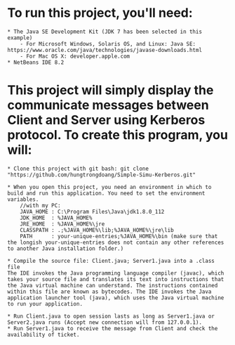 # To run this project, you'll need:
	* The Java SE Development Kit (JDK 7 has been selected in this example)
		- For Microsoft Windows, Solaris OS, and Linux: Java SE: https://www.oracle.com/java/technologies/javase-downloads.html
		- For Mac OS X: developer.apple.com
	* NetBeans IDE 8.2 

# This project will simply display the communicate messages between Client and Server using Kerberos protocol. To create this program, you will:

    * Clone this project with git bash: git clone "https://github.com/hungtrongdoang/Simple-Simu-Kerberos.git" 

    * When you open this project, you need an environment in which to build and run this application. You need to set the environment variables.
    	//with my PC:
		JAVA_HOME : C:\Program Files\Java\jdk1.8.0_112
		JDK_HOME  : %JAVA_HOME%
		JRE_HOME  : %JAVA_HOME%\jre
		CLASSPATH : .;%JAVA_HOME%\lib;%JAVA_HOME%\jre\lib
		PATH      : your-unique-entries;%JAVA_HOME%\bin (make sure that the longish your-unique-entries does not contain any other references to another Java installation folder.)

    * Compile the source file: Client.java; Server1.java into a .class file
	The IDE invokes the Java programming language compiler (javac), which takes your source file and translates its text into instructions that the Java virtual machine can understand. The instructions contained within this file are known as bytecodes. The IDE invokes the Java application launcher tool (java), which uses the Java virtual machine to run your application.

    * Run Client.java to open session lasts as long as Server1.java or Server2.java runs (Accept new connection will from 127.0.0.1).
    * Run Server1.java to receive the message from Client and check the availability of ticket.

   
